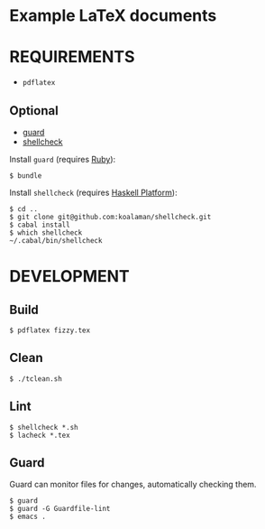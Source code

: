 # Example LaTeX documents

# REQUIREMENTS

* `pdflatex`

## Optional

* [guard](http://guardgem.org/)
* [shellcheck](http://www.shellcheck.net/)

Install `guard` (requires [Ruby](https://www.ruby-lang.org/)):

    $ bundle

Install `shellcheck` (requires [Haskell Platform](http://www.haskell.org/platform/)):

    $ cd ..
    $ git clone git@github.com:koalaman/shellcheck.git
    $ cabal install
    $ which shellcheck
    ~/.cabal/bin/shellcheck

# DEVELOPMENT

## Build

    $ pdflatex fizzy.tex

## Clean

    $ ./tclean.sh

## Lint

    $ shellcheck *.sh
    $ lacheck *.tex

## Guard

Guard can monitor files for changes, automatically checking them.

    $ guard
    $ guard -G Guardfile-lint
    $ emacs .
